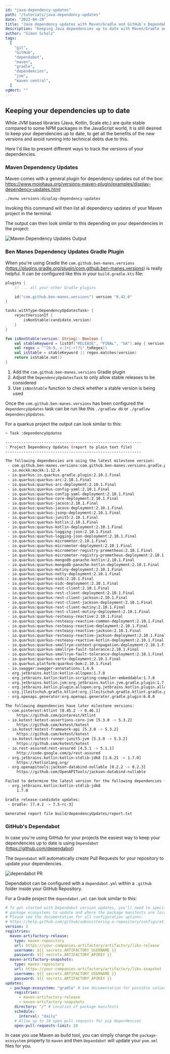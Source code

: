 ```yaml
---
id: "java-dependency-updates"
path: "/tutorials/java-dependency-updates"
date: "2022-04-29"
title: "Java dependency updates with Maven/Gradle and GitHub`s Dependabot"
description: "Keeping Java dependencies up to date with Maven/Gradle and GitHub`s Dependabot"
author: "Simon Scholz"
tags:
  [
    "git",
    "GitHub",
    "dependabot",
    "maven",
    "gradle",
    "dependencies",
    "jvm",
    "maven central",
  ]
vgWort: ""
---
```


## Keeping your dependencies up to date

While JVM based libraries (Java, Kotlin, Scale etc.) are quite stable compared to some NPM packages in the JavaScript world, it is still desired to keep your dependencies up to date, to get all the benefits of the new versions and avoid running into technical debts due to this.

Here I'd like to present different ways to track the versions of your dependencies.

### Maven Dependency Updates

Maven comes with a general plugin for dependency updates out of the box: https://www.mojohaus.org/versions-maven-plugin/examples/display-dependency-updates.html

```bash
./mvnw versions:display-dependency-updates
```

Invoking this command will then list all dependency updates of your Maven project in the terminal.

The output can then look similar to this depending on your dependencies in the project:

![Maven Dependency Updates Output](./maven-dependency-output.png)

### Ben Manes Dependency Updates Gradle Plugin

When you're using Gradle the `com.github.ben-manes.versions` (https://plugins.gradle.org/plugin/com.github.ben-manes.versions) is really helpful.
It can be configured like this in your `build.gradle.kts` file:

```kotlin
plugins {
    // ... all your other Gradle plugins

    id("com.github.ben-manes.versions") version "0.42.0"
}

tasks.withType<DependencyUpdatesTask> {
    rejectVersionIf {
        isNonStable(candidate.version)
    }
}

fun isNonStable(version: String): Boolean {
    val stableKeyword = listOf("RELEASE", "FINAL", "GA").any { version.toUpperCase().contains(it) }
    val regex = "^[0-9,.v-]+(-r)?$".toRegex()
    val isStable = stableKeyword || regex.matches(version)
    return isStable.not()
}
```

1. Add the `com.github.ben-manes.versions` Gradle plugin
2. Adjust the `DependencyUpdatesTask` to only allow stable releases to be considered
3. Use `isNonStable` function to check whether a stable version is being used

Once the `com.github.ben-manes.versions` has been configured the `dependencyUpdates` task can be run like this `./gradlew dU` or `./gradlew dependencyUpdates`.

For a quarkus project the output can look similar to this:

```bash
> Task :dependencyUpdates

------------------------------------------------------------
: Project Dependency Updates (report to plain text file)
------------------------------------------------------------

The following dependencies are using the latest milestone version:
 - com.github.ben-manes.versions:com.github.ben-manes.versions.gradle.plugin:0.42.0
 - io.mockk:mockk:1.12.4
 - io.quarkus:io.quarkus.gradle.plugin:2.10.1.Final
 - io.quarkus:quarkus-arc:2.10.1.Final
 - io.quarkus:quarkus-arc-deployment:2.10.1.Final
 - io.quarkus:quarkus-config-yaml:2.10.1.Final
 - io.quarkus:quarkus-config-yaml-deployment:2.10.1.Final
 - io.quarkus:quarkus-core-deployment:2.10.1.Final
 - io.quarkus:quarkus-jacoco:2.10.1.Final
 - io.quarkus:quarkus-jacoco-deployment:2.10.1.Final
 - io.quarkus:quarkus-jsonp-deployment:2.10.1.Final
 - io.quarkus:quarkus-junit5:2.10.1.Final
 - io.quarkus:quarkus-kotlin:2.10.1.Final
 - io.quarkus:quarkus-kotlin-deployment:2.10.1.Final
 - io.quarkus:quarkus-logging-json:2.10.1.Final
 - io.quarkus:quarkus-logging-json-deployment:2.10.1.Final
 - io.quarkus:quarkus-micrometer:2.10.1.Final
 - io.quarkus:quarkus-micrometer-deployment:2.10.1.Final
 - io.quarkus:quarkus-micrometer-registry-prometheus:2.10.1.Final
 - io.quarkus:quarkus-micrometer-registry-prometheus-deployment:2.10.1.Final
 - io.quarkus:quarkus-mongodb-panache-kotlin:2.10.1.Final
 - io.quarkus:quarkus-mongodb-panache-kotlin-deployment:2.10.1.Final
 - io.quarkus:quarkus-mutiny-deployment:2.10.1.Final
 - io.quarkus:quarkus-netty-deployment:2.10.1.Final
 - io.quarkus:quarkus-oidc:2.10.1.Final
 - io.quarkus:quarkus-oidc-deployment:2.10.1.Final
 - io.quarkus:quarkus-rest-client:2.10.1.Final
 - io.quarkus:quarkus-rest-client-deployment:2.10.1.Final
 - io.quarkus:quarkus-rest-client-jackson:2.10.1.Final
 - io.quarkus:quarkus-rest-client-jackson-deployment:2.10.1.Final
 - io.quarkus:quarkus-rest-client-mutiny:2.10.1.Final
 - io.quarkus:quarkus-rest-client-mutiny-deployment:2.10.1.Final
 - io.quarkus:quarkus-resteasy-reactive:2.10.1.Final
 - io.quarkus:quarkus-resteasy-reactive-common-deployment:2.10.1.Final
 - io.quarkus:quarkus-resteasy-reactive-deployment:2.10.1.Final
 - io.quarkus:quarkus-resteasy-reactive-jackson:2.10.1.Final
 - io.quarkus:quarkus-resteasy-reactive-jackson-deployment:2.10.1.Final
 - io.quarkus:quarkus-resteasy-reactive-kotlin-deployment:2.10.1.Final
 - io.quarkus:quarkus-smallrye-context-propagation-deployment:2.10.1.Final
 - io.quarkus:quarkus-smallrye-fault-tolerance:2.10.1.Final
 - io.quarkus:quarkus-smallrye-fault-tolerance-deployment:2.10.1.Final
 - io.quarkus:quarkus-vertx-deployment:2.10.1.Final
 - io.quarkus.platform:quarkus-bom:2.10.1.Final
 - io.swagger:swagger-annotations:1.6.6
 - org.jetbrains.kotlin:kotlin-allopen:1.7.0
 - org.jetbrains.kotlin:kotlin-scripting-compiler-embeddable:1.7.0
 - org.jetbrains.kotlin.jvm:org.jetbrains.kotlin.jvm.gradle.plugin:1.7.0
 - org.jetbrains.kotlin.plugin.allopen:org.jetbrains.kotlin.plugin.allopen.gradle.plugin:1.7.0
 - org.jlleitschuh.gradle.ktlint:org.jlleitschuh.gradle.ktlint.gradle.plugin:10.3.0
 - org.openapi.generator:org.openapi.generator.gradle.plugin:6.0.0

The following dependencies have later milestone versions:
 - com.pinterest:ktlint [0.45.2 -> 0.46.1]
     https://github.com/pinterest/ktlint
 - io.kotest:kotest-assertions-core-jvm [5.3.0 -> 5.3.2]
     https://github.com/kotest/kotest
 - io.kotest:kotest-framework-api [5.3.0 -> 5.3.2]
     https://github.com/kotest/kotest
 - io.kotest:kotest-runner-junit5-jvm [5.3.0 -> 5.3.2]
     https://github.com/kotest/kotest
 - io.rest-assured:rest-assured [4.5.1 -> 5.1.1]
     http://code.google.com/p/rest-assured
 - org.jetbrains.kotlin:kotlin-stdlib-jdk8 [1.6.21 -> 1.7.0]
     https://kotlinlang.org/
 - org.openapitools:jackson-databind-nullable [0.2.2 -> 0.2.3]
     https://github.com/OpenAPITools/jackson-databind-nullable

Failed to determine the latest version for the following dependencies (use --info for details):
 - org.jetbrains.kotlin:kotlin-stdlib-jdk8
     1.7.0

Gradle release-candidate updates:
 - Gradle: [7.4.2 -> 7.5-rc-3]

Generated report file build/dependencyUpdates/report.txt

```

### GitHub's Dependabot

In case you're using GitHub for your projects the easiest way to keep your dependencies up to date is using `Dependabot` (https://github.com/dependabot)

The `Dependabot` will automatically create Pull Requests for your repository to update your dependencies.

![dependabot PR](./dependabot-pr.png)

Dependabot can be configured with a `dependabot.yml` within a `.github` folder inside your GitHub Repository.

For a Gradle project the `dependabot.yml` can look similar to this:

```yaml
# To get started with Dependabot version updates, you'll need to specify which
# package ecosystems to update and where the package manifests are located.
# Please see the documentation for all configuration options:
# https://help.github.com/github/administering-a-repository/configuration-options-for-dependency-updates
version: 2
registries:
  maven-artifactory-release:
    type: maven-repository
    url: https://your-companies-artifactory/artifactory/libs-release
    username: ${{ secrets.ARTIFACTORY_USERNAME }}
    password: ${{ secrets.ARTIFACTORY_APIKEY }}
  maven-artifactory-snapshots:
    type: maven-repository
    url: https://your-companies-artifactory/artifactory/libs-snapshot
    username: ${{ secrets.ARTIFACTORY_USERNAME }}
    password: ${{ secrets.ARTIFACTORY_APIKEY }}
updates:
  - package-ecosystem: "gradle" # See documentation for possible values
    registries:
      - maven-artifactory-release
      - maven-artifactory-snapshots
    directory: "/" # Location of package manifests
    schedule:
      interval: "daily"
    # Allow up to 10 open pull requests for pip dependencies
    open-pull-requests-limit: 10
```

In case you use Maven as build tool, you can simply change the `package-ecosystem` property to `maven` and then `Depandabot` will update your `pom.xml` files for you.
